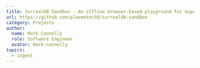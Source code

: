```yaml
---
title: SurrealDB Sandbox - An offline browser-based playground for experimenting with SurrealDB.
url: https://github.com/plasmatech8/surrealdb-sandbox
category: Projects
author:
  name: Mark Connelly
  role: Software Engineer
  avatar: mark-connelly
topics:
  - ingest
---
```


